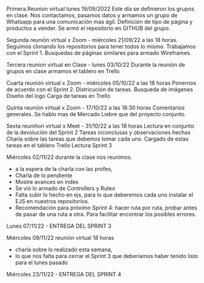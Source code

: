 Primera Reunion virtual lunes 19/09/2022
Este día se definieron los grupos en clase.
Nos contactamos, pasamos datos y armamos un grupo de Whatsapp para una comunicación mas ágil.
Definición de tipo de página y productos a vender.
Se armó el repositorio en GITHUB del grupo.

Segunda reunión virtual x Zoom - miércoles 21/09/22 a las 18 horas.
Seguimos clonando los repositorios para tener todos lo mismo.
Trabajamos con el Sprint 1. 
Busquedas de páginas similares para armado Wireframes

Tercera reunion virtual en Clase - lunes 03/10/22
Durante la reunión de grupos en clase armamos el tablero en Trello

Cuarta reunión virtual x Zoom - miércoles 05/10/22 a las 18 horas
Ponernos de acuerdo con el Sprint 2. Districución de tareas. 
Busqueda de imágenes
Diseño del logo
Carga de tareas en Trello

Quinta reunión virtual x Zoom - 17/10/22 a las 18:30 horas
Comentarios generales. Se hablo mas de Mercado Liebre que del proyecto conjunto.

Sexta reuniñon virtual x Meet - 31/10/22 a las 18 horas
Lectura en conjunto de la devolución del Sprint 2
Tareas inconclusas y observaciones hechas
Charla sobre las tareas que debemos tomar cada uno.
Cargado de estas tareas en el tablero Trello
Lectura Sprint 3

Miércoles 02/11/22 durante la clase nos reunimos.
- a la espera de la charla con las profes,
- Charla de lo pendiente
- Mostre avances en index
- Se vió lo armado de Controllers y Ruteo
- Falta subir lo hecho en ejs, para lo que deberemos cada uno instalar el EJS en 
nuestros repositorios.
- Recomendación para próximo Sprint 4: hacer ruta por ruta, probar antes de pasar de una ruta a otra. Para facilitar encontrar los posibles errores.


Lunes 07/11/22 - ENTREGA DEL SPRINT 3


Miércoles 09/11/22 reunión virtual 18 horas
- charla sobre lo realizado esta semana,
- lo que nos falta para cerrar el Sprint 3 que deberíamos haber tenido listo para el lunes pasado




Miércoles 23/11/22 - ENTREGA DEL SPRINT 4